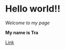 # Hello world!!
*Welcome to my page*   

**My name is Tra**     

[Link](https://cs15lwi23anw.github.io/cse15l-lab-reports/more.md)
